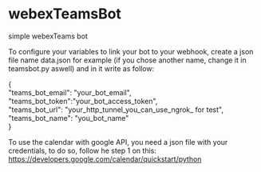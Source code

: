 # webexTeamsBot
simple webexTeams bot

To configure your variables to link your bot to your webhook,
 create a json file name data.json for example (if you chose
 another name, change it in teamsbot.py aswell) and in it
 write as follow:
 
 {<br>
  "teams_bot_email":  "your_bot_email",<br>
  "teams_bot_token":"your_bot_access_token",<br>
  "teams_bot_url": "your_http_tunnel_you_can_use_ngrok_
  for test",<br>
  "teams_bot_name": "you_bot_name"<br>
}


To use the calendar with google API, you need a json file with
your credentials, to do so, follow he step 1 on this:
https://developers.google.com/calendar/quickstart/python